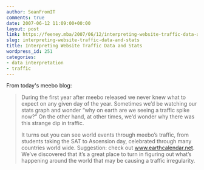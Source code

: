```yaml
---
author: SeanFromIT
comments: true
date: 2007-06-12 11:09:00+00:00
layout: post
link: https://feeney.mba/2007/06/12/interpreting-website-traffic-data-and-stats/
slug: interpreting-website-traffic-data-and-stats
title: Interpreting Website Traffic Data and Stats
wordpress_id: 251
categories:
- data interpretation
- traffic
---
```


From today's meebo blog:  


<blockquote>During the first year after meebo released we never knew what to expect on any given day of the year. Sometimes we’d be watching our stats graph and wonder “why on earth are we seeing a traffic spike now?” On the other hand, at other times, we’d wonder why there was this strange dip in traffic.  
  
It turns out you can see world events through meebo’s traffic, from students taking the SAT to Ascension day, celebrated through many countries world wide. Suggestion: check out www.earthcalendar.net. We’ve discovered that it’s a great place to turn in figuring out what’s happening around the world that may be causing a traffic irregularity.</blockquote>
